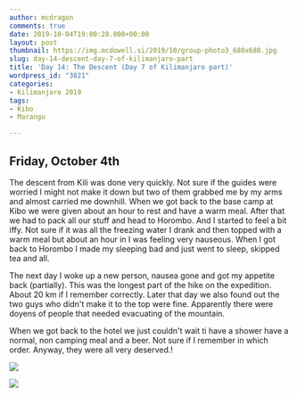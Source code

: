 ```yaml
---
author: mcdragon
comments: true
date: 2019-10-04T19:00:28.000+00:00
layout: post
thumbnail: https://img.mcdowell.si/2019/10/group-photo3_680x680.jpg
slug: day-14-descent-day-7-of-kilimanjaro-part
title: 'Day 14: The Descent (Day 7 of Kilimanjaro part)'
wordpress_id: "3821"
categories:
- Kilimanjaro 2019
tags:
- Kibo
- Marangu

---
```

## Friday, October 4th

The descent from Kili was done very quickly. Not sure if the guides were worried I might not make it down but two of them grabbed me by my arms and almost carried me downhill. When we got back to the base camp at Kibo we were given about an hour to rest and have a warm meal. After that we had to pack all our stuff and head to Horombo. And I started to feel a bit iffy. Not sure if it was all the freezing water I drank and then topped with a warm meal but about an hour in I was feeling very nauseous. When I got back to Horombo I made my sleeping bad and just went to sleep, skipped tea and all.

The next day I woke up a new person, nausea gone and got my appetite back (partially). This was the longest part of the hike on the expedition. About 20 km if I remember correctly. Later that day we also found out the two guys who didn't make it to the top were fine. Apparently there were doyens of people that needed evacuating of the mountain.

When we got back to the hotel we just couldn't wait ti have a shower have a normal, non camping meal and a beer. Not sure if I remember in which order. Anyway, they were all very deserved.!

[](https://img.mcdowell.si/2019/10/kili-group1.jpg)

![](https://img.mcdowell.si/2019/10/kili-group2.jpg)

![](https://img.mcdowell.si/2019/10/group-photo3.resized.jpg)
